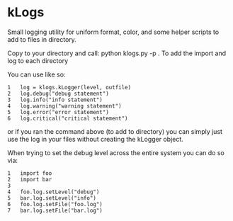 # kLogs
Small logging utility for uniform format, color, and some helper scripts to add to files in directory.

Copy to your directory and call:
python klogs.py -p .
To add the import and log to each directory

You can use like so:
```
1   log = klogs.kLogger(level, outfile)
2   log.debug("debug statement")
3   log.info("info statement")
4   log.warning("warning statement")
5   log.error("error statement")
6   log.critical("critical statement")
```
or if you ran the command above (to add to directory) you can simply just use the log in your files without creating
the kLogger object.

When trying to set the debug level across the entire system you can do so via:
```
1   import foo
2   import bar
3
4   foo.log.setLevel("debug")
5   bar.log.setLevel("info")
6   foo.log.setFile("foo.log")
7   bar.log.setFile("bar.log")
```
